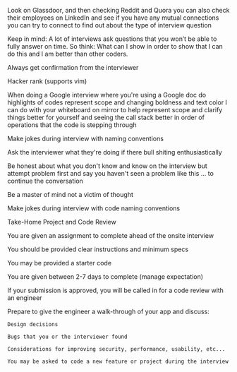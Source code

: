 Look on Glassdoor, and then checking Reddit and Quora you can also check their employees on LinkedIn and see if you have any mutual connections you can try to connect to find out about the type of interview question 

Keep in mind: A lot of interviews ask questions that you won’t be able to fully answer on time. So think: What can I show in order to show that I can do this and I am better than other coders. 

Always get confirmation from the interviewer 

Hacker rank (supports vim) 

When doing a Google interview where you're using a Google doc do highlights of codes represent scope and changing boldness and text color I can do with your whiteboard on mirror to help represent scope and clarify things better for yourself and seeing the call stack better in order of operations that the code is stepping through  

Make jokes during interview with naming conventions  

Ask the interviewer what they're doing if there bull shiting enthusiastically 

Be honest about what you don't know and know on the interview but attempt problem first and say you haven't seen a problem like this ... to continue the conversation


Be a master of mind not a victim of thought  



Make jokes during interview with code naming conventions  




Take-Home Project and Code Review 

You are given an assignment to complete ahead of the onsite interview 

You should be provided clear instructions and minimum specs 

You may be provided a starter code 

You are given between 2-7 days to complete (manage expectation) 

If your submission is approved, you will be called in for a code review with an engineer 

Prepare to give the engineer a walk-through of your app and discuss: 

	Design decisions 
	
	Bugs that you or the interviewer found 
	
	Considerations for improving security, performance, usability, etc... 
	
	You may be asked to code a new feature or project during the interview